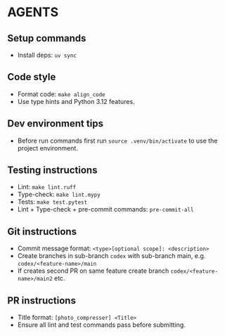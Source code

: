 # AGENTS

## Setup commands
- Install deps: `uv sync`

## Code style
- Format code: `make align_code`
- Use type hints and Python 3.12 features.

## Dev environment tips
- Before run commands first run `source .venv/bin/activate` to use the project environment.

## Testing instructions
- Lint: `make lint.ruff`
- Type-check: `make lint.mypy`
- Tests: `make test.pytest`
- Lint + Type-check + pre-commit commands: `pre-commit-all`

## Git instructions
- Commit message format: `<type>[optional scope]: <description>`
- Create branches in sub-branch `codex` with sub-branch main, e.g. `codex/<feature-name>/main`
- If creates second PR on same feature create branch `codex/<feature-name>/main2` etc.

## PR instructions
- Title format: `[photo_compresser] <Title>`
- Ensure all lint and test commands pass before submitting.
